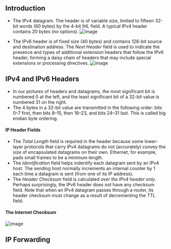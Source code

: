 ## Introduction
* The IPv4 datagram. The header is of variable size, limited to fifteen 32-bit words (60 bytes) by the 4-bit IHL field. A typical IPv4 header contains 20 bytes (no options).
![image](https://user-images.githubusercontent.com/46720890/119680204-8a8dd700-be73-11eb-8d88-b4a4e271cba0.png)

* The IPv6 header is of fixed size (40 bytes) and contains 128-bit source and destination address. The *Next Header* field is used to indicate the presence and types of additional extension headers that follow the IPv6 header, forming a daisy chain of headers that may include special extensions or processing directives.
![image](https://user-images.githubusercontent.com/46720890/119680515-d50f5380-be73-11eb-8666-4164f836bf63.png)

## IPv4 and IPv6 Headers
* In our pictures of headers and datagrams, the most significant bit is numbered 0 at the left, and the least significant bit of a 32-bit value is numbered 31 on the right.
* The 4 bytes in a 32-bit value are transmitted in the following order: bits 0–7 first, then bits 8–15, then 16–23, and bits 24–31 last. This is called big endian byte ordering.
#### IP Header Fields
* The *Total Length* field is required in the header because some lower-layer protocols that carry IPv4 datagrams do not (accurately) convey the size of encapsulated datagrams on their own. Ethernet, for example, pads small frames to be a minimum length.
* The *Identification* field helps indentify each datagram sent by an IPv4 host. The sending host normally increments an internal counter by 1 each time a datagram is sent (from one of its IP address).
* The *Header Checksum* field is calculated *over the IPv4 header only*. Perhaps surprisingly, the IPv6 header does not have any checksum field. Note that when an IPv4 datagram passes through a router, its header checksum must change as a result of decrementing the *TTL* field.
#### The Internet Checksum
![image](https://user-images.githubusercontent.com/46720890/119691507-3851b380-be7d-11eb-9bf0-b1ba8943f09a.png)

## IP Forwarding
